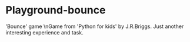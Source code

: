 # Playground-bounce
'Bounce' game
\nGame from 'Python for kids' by J.R.Briggs. Just another interesting experience and task.
